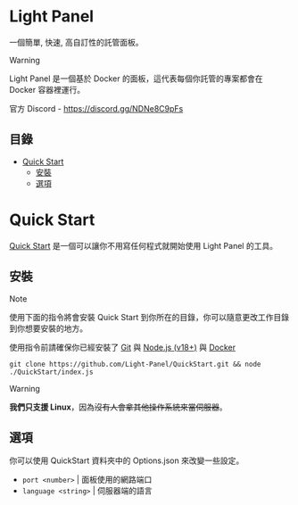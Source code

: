 # Light Panel
一個簡單, 快速, 高自訂性的託管面板。

> [!WARNING]
> Light Panel 是一個基於 Docker 的面板，這代表每個你託管的專案都會在 Docker 容器裡運行。

官方 Discord - https://discord.gg/NDNe8C9pFs

## 目錄
* [Quick Start](#quick-start)
  * [安裝](#安裝)
  * [選項](#選項)

# Quick Start
[Quick Start](https://github.com/Light-Panel/QuickStart) 是一個可以讓你不用寫任何程式就開始使用 Light Panel 的工具。

## 安裝
> [!NOTE]
> 使用下面的指令將會安裝 Quick Start 到你所在的目錄，你可以隨意更改工作目錄到你想要安裝的地方。

使用指令前請確保你已經安裝了 [Git](https://git-scm.com/) 與 [Node.js (v18+)](https://nodejs.org/en) 與 [Docker](https://docs.docker.com/engine/install/)
```
git clone https://github.com/Light-Panel/QuickStart.git && node ./QuickStart/index.js
```

> [!WARNING]
> **我們只支援 Linux**，因為~~沒有人會拿其他操作系統來當伺服器~~。

## 選項
你可以使用 QuickStart 資料夾中的 Options.json 來改變一些設定。

* `port <number>` | 面板使用的網路端口
* `language <string>` | 伺服器端的語言
